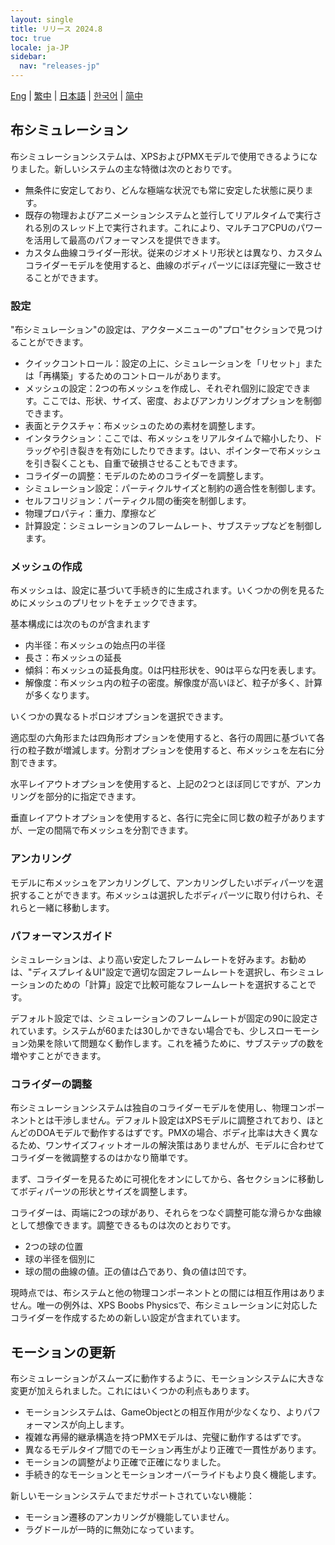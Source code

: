 ```yaml
---
layout: single
title: リリース 2024.8
toc: true
locale: ja-JP
sidebar:
  nav: "releases-jp"
---
```

[Eng](/dancexr/releases/2024.8) | [繁中](/tw/dancexr/releases/2024.8) | [日本語](/jp/dancexr/releases/2024.8) | [한국어](/kr/dancexr/releases/2024.8) | [简中](/zh/dancexr/releases/2024.8)

## 布シミュレーション
布シミュレーションシステムは、XPSおよびPMXモデルで使用できるようになりました。新しいシステムの主な特徴は次のとおりです。

* 無条件に安定しており、どんな極端な状況でも常に安定した状態に戻ります。
* 既存の物理およびアニメーションシステムと並行してリアルタイムで実行される別のスレッド上で実行されます。これにより、マルチコアCPUのパワーを活用して最高のパフォーマンスを提供できます。
* カスタム曲線コライダー形状。従来のジオメトリ形状とは異なり、カスタムコライダーモデルを使用すると、曲線のボディパーツにほぼ完璧に一致させることができます。

### 設定
"布シミュレーション"の設定は、アクターメニューの"プロ"セクションで見つけることができます。

* クイックコントロール：設定の上に、シミュレーションを「リセット」または「再構築」するためのコントロールがあります。
* メッシュの設定：2つの布メッシュを作成し、それぞれ個別に設定できます。ここでは、形状、サイズ、密度、およびアンカリングオプションを制御できます。
* 表面とテクスチャ：布メッシュのための素材を調整します。
* インタラクション：ここでは、布メッシュをリアルタイムで縮小したり、ドラッグや引き裂きを有効にしたりできます。はい、ポインターで布メッシュを引き裂くことも、自重で破損させることもできます。
* コライダーの調整：モデルのためのコライダーを調整します。
* シミュレーション設定：パーティクルサイズと制約の適合性を制御します。
* セルフコリジョン：パーティクル間の衝突を制御します。
* 物理プロパティ：重力、摩擦など
* 計算設定：シミュレーションのフレームレート、サブステップなどを制御します。

### メッシュの作成
布メッシュは、設定に基づいて手続き的に生成されます。いくつかの例を見るためにメッシュのプリセットをチェックできます。

基本構成には次のものが含まれます
* 内半径：布メッシュの始点円の半径
* 長さ：布メッシュの延長
* 傾斜：布メッシュの延長角度。0は円柱形状を、90は平らな円を表します。
* 解像度：布メッシュ内の粒子の密度。解像度が高いほど、粒子が多く、計算が多くなります。

いくつかの異なるトポロジオプションを選択できます。

適応型の六角形または四角形オプションを使用すると、各行の周囲に基づいて各行の粒子数が増減します。分割オプションを使用すると、布メッシュを左右に分割できます。

水平レイアウトオプションを使用すると、上記の2つとほぼ同じですが、アンカリングを部分的に指定できます。

垂直レイアウトオプションを使用すると、各行に完全に同じ数の粒子がありますが、一定の間隔で布メッシュを分割できます。

### アンカリング
モデルに布メッシュをアンカリングして、アンカリングしたいボディパーツを選択することができます。布メッシュは選択したボディパーツに取り付けられ、それらと一緒に移動します。

### パフォーマンスガイド
シミュレーションは、より高い安定したフレームレートを好みます。お勧めは、"ディスプレイ＆UI"設定で適切な固定フレームレートを選択し、布シミュレーションのための「計算」設定で比較可能なフレームレートを選択することです。

デフォルト設定では、シミュレーションのフレームレートが固定の90に設定されています。システムが60または30しかできない場合でも、少しスローモーション効果を除いて問題なく動作します。これを補うために、サブステップの数を増やすことができます。

### コライダーの調整
布シミュレーションシステムは独自のコライダーモデルを使用し、物理コンポーネントとは干渉しません。デフォルト設定はXPSモデルに調整されており、ほとんどのDOAモデルで動作するはずです。PMXの場合、ボディ比率は大きく異なるため、ワンサイズフィットオールの解決策はありませんが、モデルに合わせてコライダーを微調整するのはかなり簡単です。

まず、コライダーを見るために可視化をオンにしてから、各セクションに移動してボディパーツの形状とサイズを調整します。

コライダーは、両端に2つの球があり、それらをつなぐ調整可能な滑らかな曲線として想像できます。調整できるものは次のとおりです。
* 2つの球の位置
* 球の半径を個別に
* 球の間の曲線の値。正の値は凸であり、負の値は凹です。

現時点では、布システムと他の物理コンポーネントとの間には相互作用はありません。唯一の例外は、XPS Boobs Physicsで、布シミュレーションに対応したコライダーを作成するための新しい設定が含まれています。

## モーションの更新
布シミュレーションがスムーズに動作するように、モーションシステムに大きな変更が加えられました。これにはいくつかの利点もあります。
* モーションシステムは、GameObjectとの相互作用が少なくなり、よりパフォーマンスが向上します。
* 複雑な再帰的継承構造を持つPMXモデルは、完璧に動作するはずです。
* 異なるモデルタイプ間でのモーション再生がより正確で一貫性があります。
* モーションの調整がより正確で正確になりました。
* 手続き的なモーションとモーションオーバーライドもより良く機能します。

新しいモーションシステムでまだサポートされていない機能：
* モーション遷移のアンカリングが機能していません。
* ラグドールが一時的に無効になっています。